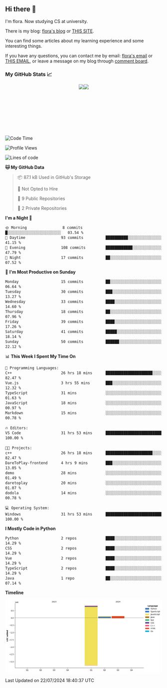 ## Hi there 👋

I'm flora. Now studying CS at university. 

There is my blog: [flora's blog](https://florae006.github.io/) or [THIS SITE](https://dodolalorc.cn/). 

You can find some articles about my learning experience and some interesting things.

If you have any questions, you can contact me by email: [flora's email](mailto:chenflora124@gmail.com) or [THIS EMAIL](mailto:flora_chen2021@163.com), or leave a message on my blog through [comment board](https://florae006.github.io/comments/).

### My GitHub Stats 📈
<div style="display:flex;flex-direction:row;justify-content:center;">
  <img height="150" class="img" src="https://github-readme-stats.vercel.app/api?username=Florae006&count_private=true&show_icons=true&theme=graywhite&show_owner=true" />
  <img height="150" class="img" src="https://github-readme-stats.vercel.app/api/top-langs/?username=Florae006&layout=compact&theme=graywhite" />
</div>

<!--START_SECTION:waka-->
![Code Time](http://img.shields.io/badge/Code%20Time-70%20hrs%2031%20mins-blue)

![Profile Views](http://img.shields.io/badge/Profile%20Views-0-blue)

![Lines of code](https://img.shields.io/badge/From%20Hello%20World%20I%27ve%20Written-1.1%20million%20lines%20of%20code-blue)

**🐱 My GitHub Data** 

> 📦 87.1 kB Used in GitHub's Storage 
 > 
> 🚫 Not Opted to Hire
 > 
> 📜 9 Public Repositories 
 > 
> 🔑 2 Private Repositories 
 > 
**I'm a Night 🦉** 

```text
🌞 Morning                8 commits           █░░░░░░░░░░░░░░░░░░░░░░░░   03.54 % 
🌆 Daytime                93 commits          ██████████░░░░░░░░░░░░░░░   41.15 % 
🌃 Evening                108 commits         ████████████░░░░░░░░░░░░░   47.79 % 
🌙 Night                  17 commits          ██░░░░░░░░░░░░░░░░░░░░░░░   07.52 % 
```
📅 **I'm Most Productive on Sunday** 

```text
Monday                   15 commits          ██░░░░░░░░░░░░░░░░░░░░░░░   06.64 % 
Tuesday                  30 commits          ███░░░░░░░░░░░░░░░░░░░░░░   13.27 % 
Wednesday                33 commits          ████░░░░░░░░░░░░░░░░░░░░░   14.60 % 
Thursday                 18 commits          ██░░░░░░░░░░░░░░░░░░░░░░░   07.96 % 
Friday                   39 commits          ████░░░░░░░░░░░░░░░░░░░░░   17.26 % 
Saturday                 41 commits          █████░░░░░░░░░░░░░░░░░░░░   18.14 % 
Sunday                   50 commits          ██████░░░░░░░░░░░░░░░░░░░   22.12 % 
```


📊 **This Week I Spent My Time On** 

```text
💬 Programming Languages: 
C++                      26 hrs 18 mins      █████████████████████░░░░   82.47 % 
Vue.js                   3 hrs 55 mins       ███░░░░░░░░░░░░░░░░░░░░░░   12.32 % 
TypeScript               31 mins             ░░░░░░░░░░░░░░░░░░░░░░░░░   01.63 % 
JavaScript               18 mins             ░░░░░░░░░░░░░░░░░░░░░░░░░   00.97 % 
Markdown                 15 mins             ░░░░░░░░░░░░░░░░░░░░░░░░░   00.78 % 

🔥 Editors: 
VS Code                  31 hrs 53 mins      █████████████████████████   100.00 % 

🐱‍💻 Projects: 
c++                      26 hrs 18 mins      █████████████████████░░░░   82.47 % 
DareToPlay-frontend      4 hrs 9 mins        ███░░░░░░░░░░░░░░░░░░░░░░   13.05 % 
demo                     28 mins             ░░░░░░░░░░░░░░░░░░░░░░░░░   01.49 % 
daretoplay               20 mins             ░░░░░░░░░░░░░░░░░░░░░░░░░   01.07 % 
dodola                   14 mins             ░░░░░░░░░░░░░░░░░░░░░░░░░   00.78 % 

💻 Operating System: 
Windows                  31 hrs 53 mins      █████████████████████████   100.00 % 
```

**I Mostly Code in Python** 

```text
Python                   2 repos             ████░░░░░░░░░░░░░░░░░░░░░   14.29 % 
CSS                      2 repos             ████░░░░░░░░░░░░░░░░░░░░░   14.29 % 
Vue                      2 repos             ████░░░░░░░░░░░░░░░░░░░░░   14.29 % 
TypeScript               2 repos             ████░░░░░░░░░░░░░░░░░░░░░   14.29 % 
Java                     1 repo              ██░░░░░░░░░░░░░░░░░░░░░░░   07.14 % 
```



**Timeline**

![Lines of Code chart](https://raw.githubusercontent.com/Florae006/Florae006/main/assets/bar_graph.png)


 Last Updated on 22/07/2024 18:40:37 UTC
<!--END_SECTION:waka-->

<!--
**Florae006/Florae006** is a ✨ _special_ ✨ repository because its `README.md` (this file) appears on your GitHub profile.

Here are some ideas to get you started:

- 🔭 I’m currently working on ...
- 🌱 I’m currently learning ...
- 👯 I’m looking to collaborate on ...
- 🤔 I’m looking for help with ...
- 💬 Ask me about ...
- 📫 How to reach me: ...
- 😄 Pronouns: ...
- ⚡ Fun fact: ...
  -->
